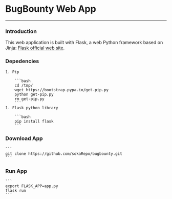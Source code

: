 # BugBounty Web App
----------

### Introduction

This web application is built with Flask, a web Python framework based on Jinja:
[Flask official web site](http://flask.pocoo.org/ "Flask's Homepage").

### Depedencies


	1. Pip 

		```bash
		cd /tmp/
		wget https://bootstrap.pypa.io/get-pip.py
		python get-pip.py
		rm get-pip.py
		```
	1. Flask python library

		```bash
		pip install flask
		```


### Download App
	
	```
	git clone https://github.com/sokaRepo/bugbounty.git
	```

### Run App
	
	```
	export FLASK_APP=app.py
	flask run
	```
